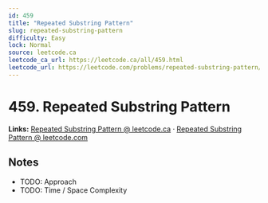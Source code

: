 ```yaml
--- 
id: 459
title: "Repeated Substring Pattern"
slug: repeated-substring-pattern
difficulty: Easy
lock: Normal
source: leetcode.ca
leetcode_ca_url: https://leetcode.ca/all/459.html
leetcode_url: https://leetcode.com/problems/repeated-substring-pattern/
---
```


# 459. Repeated Substring Pattern

**Links:** [Repeated Substring Pattern @ leetcode.ca](https://leetcode.ca/all/459.html) · [Repeated Substring Pattern @ leetcode.com](https://leetcode.com/problems/repeated-substring-pattern/)

## Notes
- TODO: Approach
- TODO: Time / Space Complexity
